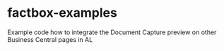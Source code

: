 # factbox-examples
Example code how to integrate the Document Capture preview on other Business Central pages in AL
